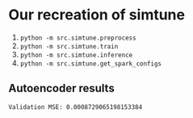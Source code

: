 # Our recreation of simtune
1. `python -m src.simtune.preprocess`
2. `python -m src.simtune.train`
3. `python -m src.simtune.inference`
4. `python -m src.simtune.get_spark_configs`

## Autoencoder results
`Validation MSE: 0.0008729065198153384`